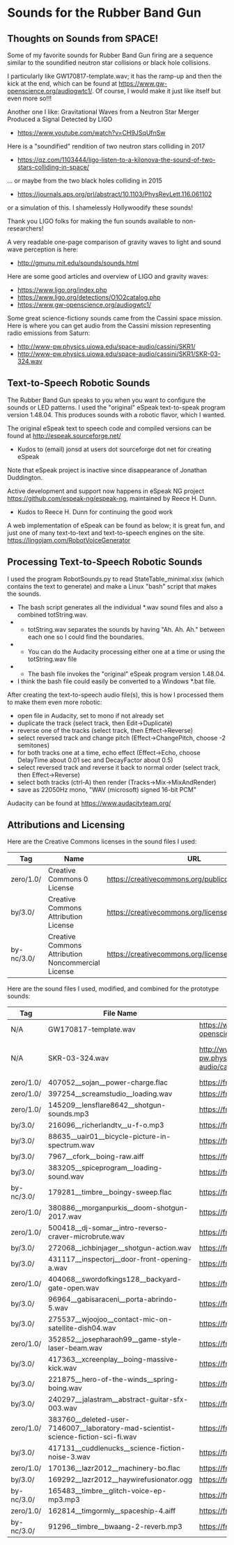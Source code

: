 # Sounds for the Rubber Band Gun

## Thoughts on Sounds from SPACE!

Some of my favorite sounds for Rubber Band Gun firing are a sequence similar to the soundified neutron star collisions or black hole collisions.

I particularly like GW170817-template.wav; it has the ramp-up and then the kick at the end, which can be found at https://www.gw-openscience.org/audiogwtc1/. Of course, I would make it just like itself but even more so!!!

Another one I like: Gravitational Waves from a Neutron Star Merger Produced a Signal Detected by LIGO
- https://www.youtube.com/watch?v=CH9JSqUfnSw


Here is a "soundified" rendition of two neutron stars colliding in 2017

- https://qz.com/1103444/ligo-listen-to-a-kilonova-the-sound-of-two-stars-colliding-in-space/

... or maybe from the two black holes colliding in 2015

- https://journals.aps.org/prl/abstract/10.1103/PhysRevLett.116.061102

or a simulation of this. I shamelessly Hollywoodify these sounds!

Thank you LIGO folks for making the fun sounds available to non-researchers!

A very readable one-page comparison of gravity waves to light and sound wave perception is here:
- http://gmunu.mit.edu/sounds/sounds.html

Here are some good articles and overview of LIGO and gravity waves:
- https://www.ligo.org/index.php
- https://www.ligo.org/detections/O1O2catalog.php
- https://www.gw-openscience.org/audiogwtc1/

Some great science-fictiony sounds came from the Cassini space mission. Here is where you can get audio from the Cassini mission representing radio emissions from Saturn:
- http://www-pw.physics.uiowa.edu/space-audio/cassini/SKR1/
- http://www-pw.physics.uiowa.edu/space-audio/cassini/SKR1/SKR-03-324.wav


## Text-to-Speech Robotic Sounds

The Rubber Band Gun speaks to you when you want to configure the sounds or LED patterns. 
I used the "original" eSpeak text-to-speak program version 1.48.04. This produces sounds with a robotic flavor, which I wanted.

The original eSpeak text to speech code and compiled versions can be found at http://espeak.sourceforge.net/
- Kudos to (email) jonsd at users dot sourceforge dot net for creating eSpeak

Note that eSpeak project is inactive since disappearance of Jonathan Duddington.

Active development and support now happens in eSpeak NG project https://github.com/espeak-ng/espeak-ng, maintained by Reece H. Dunn.
- Kudos to Reece H. Dunn for continuing the good work

A web implementation of eSpeak can be found as below; it is great fun, and just one of many text-to-text and text-to-speech engines on the site. https://lingojam.com/RobotVoiceGenerator

## Processing Text-to-Speech Robotic Sounds

I used the program RobotSounds.py to read StateTable_minimal.xlsx (which contains the text to generate) and make a Linux "bash" script that makes the sounds.
- The bash script generates all the individual *.wav sound files and also a combined totString.wav.
- - totString.wav separates the sounds by having "Ah. Ah. Ah." between each one so I could find the boundaries.
- - You can do the Audacity processing either one at a time or using the totString.wav file
- - The bash file invokes the "original" eSpeak program version 1.48.04.
- I think the bash file could easily be converted to a Windows *.bat file.

After creating the text-to-speech audio file(s), this is how I processed them to make them even more robotic:
- open file in Audacity, set to mono if not already set
- duplicate the track (select track, then Edit->Duplicate)
- reverse one of the tracks (select track, then Effect->Reverse)
- select reversed track and change pitch (Effect->ChangePitch, choose -2 semitones)
- for both tracks one at a time, echo effect (Effect->Echo, choose DelayTime about 0.01 sec and DecayFactor about 0.5)
- select reversed track and reverse it back to normal order (select track, then Effect->Reverse)
- select both tracks (ctrl-A) then render (Tracks->Mix->MixAndRender)
- save as 22050Hz mono, "WAV (microsoft) signed 16-bit PCM"

Audacity can be found at https://www.audacityteam.org/

## Attributions and Licensing

Here are the Creative Commons licenses in the sound files I used:

| Tag | Name | URL |
| --- | --- | --- |
| zero/1.0/	| Creative Commons 0 License | https://creativecommons.org/publicdomain/zero/1.0/ |
| by/3.0/	| Creative Commons Attribution License | https://creativecommons.org/licenses/by/3.0/ |
| by-nc/3.0/ | Creative Commons Attribution Noncommercial License | https://creativecommons.org/licenses/by-nc/3.0/ |

Here are the sound files I used, modified, and combined for the prototype sounds:

| Tag | File Name | URL | Who |
| --- | --- | --- | --- |
| N/A | GW170817-template.wav | https://www.gw-openscience.org/audiogwtc1/ | LIGO detectors |
| N/A |	SKR-03-324.wav |	http://www-pw.physics.uiowa.edu/space-audio/cassini/SKR1/ |	NASA Cassini mission Radio and Plasma Wave Science |
| zero/1.0/ | 407052__sojan__power-charge.flac | https://freesound.org/s/193610/ | crashoverride61088 |
| zero/1.0/ |	397254__screamstudio__loading.wav |	https://freesound.org/s/397254/ | ScreamStudio |
| zero/1.0/	| 145209__lensflare8642__shotgun-sounds.mp3	| https://freesound.org/s/145209/ | lensflare8642 |
| by/3.0/ | 216096__richerlandtv__u-f-o.mp3 | https://freesound.org/s/216096/ | RICHERlandTV |
| by/3.0/ | 88635__uair01__bicycle-picture-in-spectrum.wav | https://freesound.org/s/88635/ | uair01 |
| by/3.0/ | 7967__cfork__boing-raw.aiff | https://freesound.org/s/7967/ | cfork |
| by/3.0/	| 383205__spiceprogram__loading-sound.wav	| https://freesound.org/s/383205/ | SpiceProgram  |
| by-nc/3.0/ | 179281__timbre__boingy-sweep.flac | https://freesound.org/s/179281/ | Timbre |
| zero/1.0/ | 380886__morganpurkis__doom-shotgun-2017.wav | https://freesound.org/s/380886/ | morganpurkis |
| zero/1.0/ | 500418__dj-somar__intro-reverso-craver-microbrute.wav | https://freesound.org/s/500418/ | DJ_SoMaR |
| by/3.0/ | 272068__ichbinjager__shotgun-action.wav | https://freesound.org/s/272068/ | IchBinJager |
| by/3.0/ | 431117__inspectorj__door-front-opening-a.wav | https://freesound.org/s/431117/ | inspectorj |
| zero/1.0/ | 404068__swordofkings128__backyard-gate-open.wav | https://freesound.org/s/404068/ | swordofkings128 |
| by/3.0/ | 96964__gabisaraceni__porta-abrindo-5.wav | https://freesound.org/s/96964/ | gabisaraceni |
| by/3.0/ | 275537__wjoojoo__contact-mic-on-satellite-dish04.wav | https://freesound.org/s/275537/ | wjoojoo |
| zero/1.0/ | 352852__josepharaoh99__game-style-laser-beam.wav | https://freesound.org/s/352852/ | josepharaoh99 |
| by/3.0/ | 417363__xcreenplay__boing-massive-kick.wav | https://freesound.org/s/417363/ | xcreenplay |
| by/3.0/ | 221875__hero-of-the-winds__spring-boing.wav | https://freesound.org/s/221875/ | hero-of-the-winds |
| by/3.0/ | 240297__jalastram__abstract-guitar-sfx-003.wav | https://freesound.org/s/240297/ | jalastram |
| zero/1.0/ | 383760__deleted-user-7146007__laboratory-mad-scientist-science-fiction-sci-fi.wav | https://freesound.org/s/383760/ | deleted-user-7146007 |
| by/3.0/ | 417131__cuddlenucks__science-fiction-noise-3.wav | https://freesound.org/s/417131/ | cuddlenucks |
| zero/1.0/ | 170136__lazr2012__machinery-bo.flac | https://freesound.org/s/170136/ | lazr2012 |
| by/3.0/ | 169292__lazr2012__haywirefusionator.ogg | https://freesound.org/s/169292/ | lazr2012 |
| by-nc/3.0/ | 165483__timbre__glitch-voice-ep-mp3.mp3 | https://freesound.org/s/165483/ | timbre |
| zero/1.0/ | 162814__timgormly__spaceship-4.aiff | https://freesound.org/s/162814/ | timgormly |
| by-nc/3.0/ | 91296__timbre__bwaang-2-reverb.mp3 | https://freesound.org/s/91296/ | timbre |
